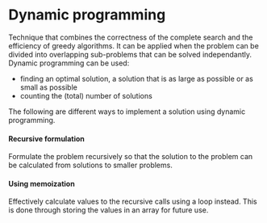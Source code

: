 # Dynamic programming
Technique that combines the correctness of the complete search and the efficiency of greedy algorithms. It can be applied when the problem can be divided into overlapping sub-problems that can be solved independantly. Dynamic programming can be used:
- finding an optimal solution, a solution that is as large as possible or as small as possible
- counting the (total) number of solutions

The following are different ways to implement a solution using dynamic programming.
#### Recursive formulation
Formulate the problem recursively so that the solution to the problem can be calculated from solutions to smaller problems.

#### Using memoization
Effectively calculate values to the recursive calls using a loop instead. This is done through storing the values in an array for future use. 